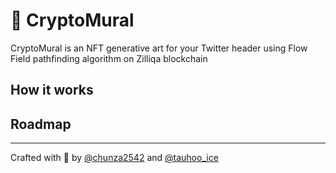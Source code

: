 # 🗿 CryptoMural
CryptoMural is an NFT generative art for your Twitter header using Flow Field pathfinding algorithm on Zilliqa blockchain

## How it works

## Roadmap

---

Crafted with 🧡 by [@chunza2542](https://twitter.com/chunza2542) and [@tauhoo_ice](https://twitter.com/tauhoo_ice)
